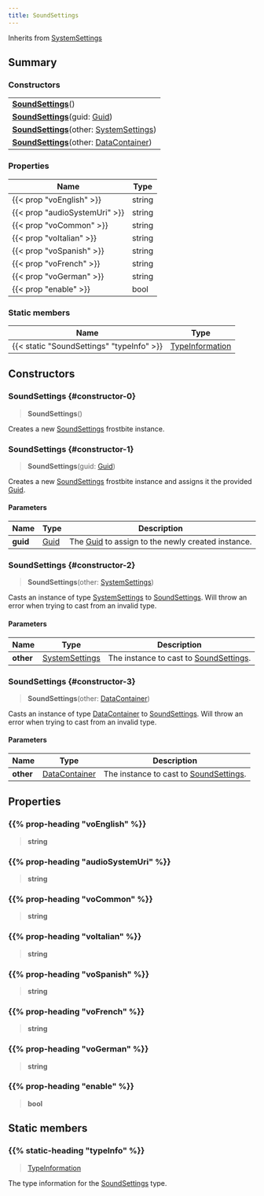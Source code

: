 ```yaml
---
title: SoundSettings
---
```


Inherits from 
[SystemSettings](/vext/ref/fb/systemsettings)

## Summary
### Constructors
| |
| ----------- |
| **[SoundSettings](#constructor-0)**() |
| **[SoundSettings](#constructor-1)**(guid: [Guid](/vext/ref/shared/class/guid)) |
| **[SoundSettings](#constructor-2)**(other: [SystemSettings](/vext/ref/fb/systemsettings)) |
| **[SoundSettings](#constructor-3)**(other: [DataContainer](/vext/ref/shared/class/datacontainer)) |

### Properties
| Name | Type |
| ---- | ---- |
| {{< prop "voEnglish" >}} | string |
| {{< prop "audioSystemUri" >}} | string |
| {{< prop "voCommon" >}} | string |
| {{< prop "voItalian" >}} | string |
| {{< prop "voSpanish" >}} | string |
| {{< prop "voFrench" >}} | string |
| {{< prop "voGerman" >}} | string |
| {{< prop "enable" >}} | bool |

### Static members
| Name | Type |
| ---- | ---- |
| {{< static "SoundSettings" "typeInfo" >}} | [TypeInformation](/vext/ref/shared/class/typeinformation) |

## Constructors
### SoundSettings {#constructor-0}
> **SoundSettings**()

Creates a new [SoundSettings](/vext/ref/fb/soundsettings) frostbite instance.

### SoundSettings {#constructor-1}
> **SoundSettings**(guid: [Guid](/vext/ref/shared/class/guid))

Creates a new [SoundSettings](/vext/ref/fb/soundsettings) frostbite instance and assigns it the provided [Guid](/vext/ref/shared/class/guid).

#### Parameters
| Name | Type | Description |
| ---- | ---- | ----------- |
| **guid** | [Guid](/vext/ref/shared/class/guid) | The [Guid](/vext/ref/shared/class/guid) to assign to the newly created instance. |

### SoundSettings {#constructor-2}
> **SoundSettings**(other: [SystemSettings](/vext/ref/fb/systemsettings))

Casts an instance of type [SystemSettings](/vext/ref/fb/systemsettings) to [SoundSettings](/vext/ref/fb/soundsettings). Will throw an error when trying to cast from an invalid type.

#### Parameters
| Name | Type | Description |
| ---- | ---- | ----------- |
| **other** | [SystemSettings](/vext/ref/fb/systemsettings) | The instance to cast to [SoundSettings](/vext/ref/fb/soundsettings). |

### SoundSettings {#constructor-3}
> **SoundSettings**(other: [DataContainer](/vext/ref/shared/class/datacontainer))

Casts an instance of type [DataContainer](/vext/ref/shared/class/datacontainer) to [SoundSettings](/vext/ref/fb/soundsettings). Will throw an error when trying to cast from an invalid type.

#### Parameters
| Name | Type | Description |
| ---- | ---- | ----------- |
| **other** | [DataContainer](/vext/ref/shared/class/datacontainer) | The instance to cast to [SoundSettings](/vext/ref/fb/soundsettings). |

## Properties
### {{% prop-heading "voEnglish" %}}
> **string**

### {{% prop-heading "audioSystemUri" %}}
> **string**

### {{% prop-heading "voCommon" %}}
> **string**

### {{% prop-heading "voItalian" %}}
> **string**

### {{% prop-heading "voSpanish" %}}
> **string**

### {{% prop-heading "voFrench" %}}
> **string**

### {{% prop-heading "voGerman" %}}
> **string**

### {{% prop-heading "enable" %}}
> **bool**

## Static members
### {{% static-heading "typeInfo" %}}
> [TypeInformation](/vext/ref/shared/class/typeinformation)

The type information for the [SoundSettings](/vext/ref/fb/soundsettings) type.

